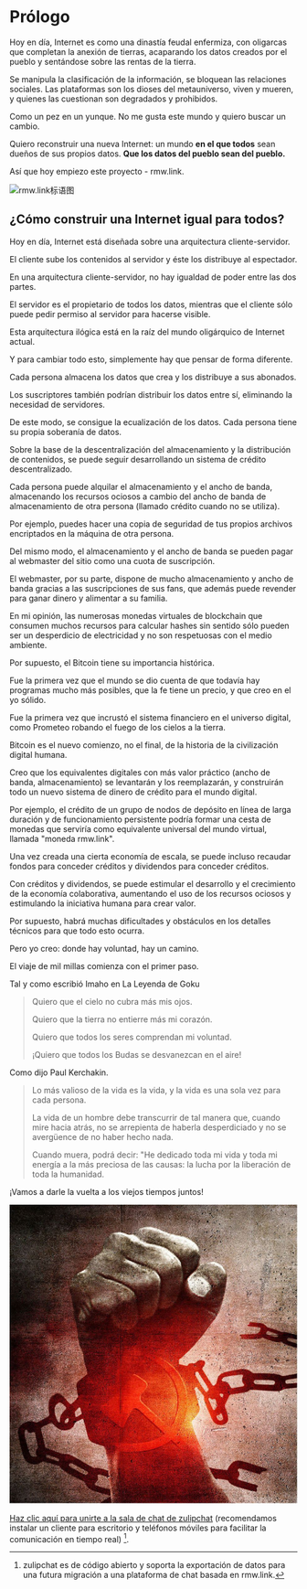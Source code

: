 # Prólogo

Hoy en día, Internet es como una dinastía feudal enfermiza, con oligarcas que completan la anexión de tierras, acaparando los datos creados por el pueblo y sentándose sobre las rentas de la tierra.

Se manipula la clasificación de la información, se bloquean las relaciones sociales. Las plataformas son los dioses del metauniverso, viven y mueren, y quienes las cuestionan son degradados y prohibidos.

Como un pez en un yunque. No me gusta este mundo y quiero buscar un cambio.

Quiero reconstruir una nueva Internet: un mundo **en el que todos** sean dueños de sus propios datos. **Que los datos del pueblo sean del pueblo.**

Así que hoy empiezo este proyecto - rmw.link.

![rmw.link标语图](/slogan.svg)

## ¿Cómo construir una Internet igual para todos?

Hoy en día, Internet está diseñada sobre una arquitectura cliente-servidor.

El cliente sube los contenidos al servidor y éste los distribuye al espectador.

En una arquitectura cliente-servidor, no hay igualdad de poder entre las dos partes.

El servidor es el propietario de todos los datos, mientras que el cliente sólo puede pedir permiso al servidor para hacerse visible.

Esta arquitectura ilógica está en la raíz del mundo oligárquico de Internet actual.

Y para cambiar todo esto, simplemente hay que pensar de forma diferente.

Cada persona almacena los datos que crea y los distribuye a sus abonados.

Los suscriptores también podrían distribuir los datos entre sí, eliminando la necesidad de servidores.

De este modo, se consigue la ecualización de los datos. Cada persona tiene su propia soberanía de datos.

Sobre la base de la descentralización del almacenamiento y la distribución de contenidos, se puede seguir desarrollando un sistema de crédito descentralizado.

Cada persona puede alquilar el almacenamiento y el ancho de banda, almacenando los recursos ociosos a cambio del ancho de banda de almacenamiento de otra persona (llamado crédito cuando no se utiliza).

Por ejemplo, puedes hacer una copia de seguridad de tus propios archivos encriptados en la máquina de otra persona.

Del mismo modo, el almacenamiento y el ancho de banda se pueden pagar al webmaster del sitio como una cuota de suscripción.

El webmaster, por su parte, dispone de mucho almacenamiento y ancho de banda gracias a las suscripciones de sus fans, que además puede revender para ganar dinero y alimentar a su familia.

En mi opinión, las numerosas monedas virtuales de blockchain que consumen muchos recursos para calcular hashes sin sentido sólo pueden ser un desperdicio de electricidad y no son respetuosas con el medio ambiente.

Por supuesto, el Bitcoin tiene su importancia histórica.

Fue la primera vez que el mundo se dio cuenta de que todavía hay programas mucho más posibles, que la fe tiene un precio, y que creo en el yo sólido.

Fue la primera vez que incrustó el sistema financiero en el universo digital, como Prometeo robando el fuego de los cielos a la tierra.

Bitcoin es el nuevo comienzo, no el final, de la historia de la civilización digital humana.

Creo que los equivalentes digitales con más valor práctico (ancho de banda, almacenamiento) se levantarán y los reemplazarán, y construirán todo un nuevo sistema de dinero de crédito para el mundo digital.

Por ejemplo, el crédito de un grupo de nodos de depósito en línea de larga duración y de funcionamiento persistente podría formar una cesta de monedas que serviría como equivalente universal del mundo virtual, llamada "moneda rmw.link".

Una vez creada una cierta economía de escala, se puede incluso recaudar fondos para conceder créditos y dividendos para conceder créditos.

Con créditos y dividendos, se puede estimular el desarrollo y el crecimiento de la economía colaborativa, aumentando el uso de los recursos ociosos y estimulando la iniciativa humana para crear valor.

Por supuesto, habrá muchas dificultades y obstáculos en los detalles técnicos para que todo esto ocurra.

Pero yo creo: donde hay voluntad, hay un camino.

El viaje de mil millas comienza con el primer paso.

Tal y como escribió Imaho en La Leyenda de Goku

> Quiero que el cielo no cubra más mis ojos.
> 
> Quiero que la tierra no entierre más mi corazón.
> 
> Quiero que todos los seres comprendan mi voluntad.
> 
> ¡Quiero que todos los Budas se desvanezcan en el aire!

Como dijo Paul Kerchakin.

> Lo más valioso de la vida es la vida, y la vida es una sola vez para cada persona.
> 
> La vida de un hombre debe transcurrir de tal manera que, cuando mire hacia atrás, no se arrepienta de haberla desperdiciado y no se avergüence de no haber hecho nada.
> 
> Cuando muera, podrá decir: "He dedicado toda mi vida y toda mi energía a la más preciosa de las causas: la lucha por la liberación de toda la humanidad.

¡Vamos a darle la vuelta a los viejos tiempos juntos!

![](https://raw.githubusercontent.com/gcxfd/img/gh-pages/1.jpg)

[Haz clic aquí para unirte a la sala de chat de zulipchat](https://rmw.zulipchat.com) (recomendamos instalar un cliente para escritorio y teléfonos móviles para facilitar la comunicación en tiempo real) [^1].

[^1]: zulipchat es de código abierto y soporta la exportación de datos para una futura migración a una plataforma de chat basada en rmw.link.